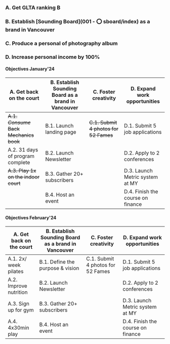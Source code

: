 ### A. Get GLTA ranking B
### B. Establish [Sounding Board](001 - ⭕️ sboard/index) as a brand in Vancouver
### C. Produce a personal of photography album
### D. Increase personal income by 100%

#### Objectives January'24

| A. Get back on the court | B. Establish **Sounding Board** as a brand in Vancouver | C. Foster creativity | D. Expand work opportunities |
| ----- |----- | ----- | ----- |
| ~~A.1. *Consume* Back Mechanics book~~ | B.1. Launch landing page | ~~C.1. Submit 4 photos for 52 Fames~~ | D.1. Submit 5 job applications |
| A.2. 31 days of program complete | B.2. Launch Newsletter |  | D.2. Apply to 2 conferences |
| ~~A.3. Play 1x on the indoor court~~ | B.3. Gather 20+ subscribers |  | D.3. Launch Metric system at MY |
|  | B.4. Host an event |  | D.4. Finish the course on finance |

#### Objectives February'24

| A. Get back on the court | B. Establish **Sounding Board** as a brand in Vancouver | C. Foster creativity | D. Expand work opportunities |
| ----- |----- | ----- | ----- |
| A.1. 2x/ week pilates | B.1. Define the purpose & vision | C.1. Submit 4 photos for 52 Fames | D.1. Submit 5 job applications |
| A.2. Improve nutrition | B.2. Launch Newsletter |  | D.2. Apply to 2 conferences |
| A.3. Sign up for gym | B.3. Gather 20+ subscribers |  | D.3. Launch Metric system at MY |
| A.4. 4x30min play | B.4. Host an event |  | D.4. Finish the course on finance |


